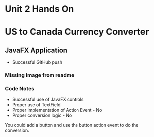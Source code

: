 # Unit 2 Hands On
# US to Canada Currency Converter
## JavaFX Application

- Successful GitHub push
### Missing image from readme

### Code Notes

- Successful use of JavaFX controls
- Proper use of TextField
- Proper implementation of Action Event - No
- Proper conversion logic - No


You could add a button and use the button action event to do the conversion. 
